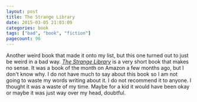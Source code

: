 ```yaml
---
layout: post
title: The Strange Library
date: 2015-03-05 21:03:09
categories: book
tags: ["bad", "book", "fiction"]
pagecount: 96
---
```


Another weird book that made it onto my list, but this one
turned out to just be weird in a bad way.
[*The Strange Library*][library-amazon] is a very short book
that makes no sense. It was a book of the month on Amazon
a few months ago, but I don't know why. I do not have
much to say about this book so I am not going to waste
my words writing about it. I do not recommend it to anyone.
I thought it was a waste of my time. Maybe for a kid it would
have been okay or maybe it was just way over my head, doubtful.

[library-amazon]:       http://smile.amazon.com/dp/B00NDTS5E8
